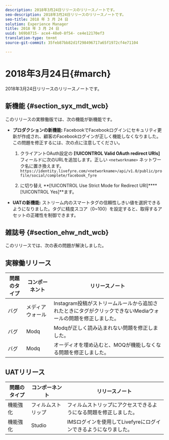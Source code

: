 ```yaml
---
description: 2018年3月24日リリースのリリースノートです。
seo-description: 2018年3月24日リリースのリリースノートです。
seo-title: 2018 年 3 月 24 日
solution: Experience Manager
title: 2018 年 3 月 24 日
uuid: b69b8715- ace4-48e0-8f54- ce4e12170ef3
translation-type: tm+mt
source-git-commit: 35feb87bb82d1f298496717a65f1972cf4e71104

---
```



# 2018年3月24日{#march}

2018年3月24日リリースのリリースノートです。

## 新機能 {#section_syx_mdt_wcb}

このリリースの実稼働版では、次の機能が新機能です。

* **プロダクションの新機能:** FacebookでFacebookログインにセキュリティ更新が作成され、顧客のFacebookログインが正しく機能しなくなりました。この問題を修正するには、次の点に注意してください。

   1. クライアントOAuth設定の **[!UICONTROL Valid OAuth redirect URIs]** フィールドに次のURLを追加します。正しい `<networkname>` ネットワーク名に置き換えます。
      `https://identity.livefyre.com/<networkname>/api/v1.0/public/profile/social/complete/facebook_fyre`

   1. に切り替え **[!UICONTROL Use Strict Mode for Redirect URI]****[!UICONTROL Yes]**ます。

* **UATの新機能:** ストリーム内のスマートタグの信頼性しきい値を選択できるようになりました。タグに精度スコア（0~100）を設定すると、取得するアセットの正確性を制御できます。

## 雑誌号 {#section_ehw_ndt_wcb}

このリリースでは、次の表の問題が解決しました。

## 実稼働リリース

| **問題のタイプ** | **コンポーネント** | **リリースノート** |
|---|---|---|
| バグ | メディアウォール | Instagram投稿がストリームルールから追加されたときにタグがクリックできないMediaウォールの問題を修正しました。 |
| バグ | Modq | Modqが正しく読み込まれない問題を修正しました。 |
| バグ | Modq | オーディオを埋め込むと、MOQが機能しなくなる問題を修正しました。 |

## UATリリース

| **問題のタイプ** | **コンポーネント** | **リリースノート** |
|---|---|---|
| 機能強化 | フィルムストリップ | フィルムストリップにアクセスできるようになる問題を修正しました。 |
| 機能強化 | Studio | IMSログインを使用してLivefyreにログインできるようになりました。 |

